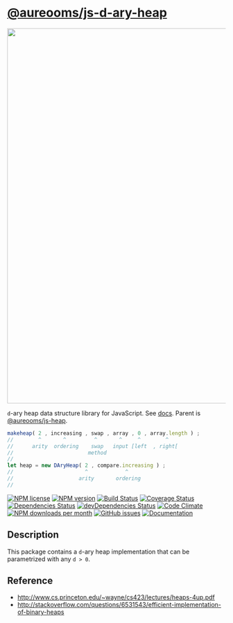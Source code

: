 [@aureooms/js-d-ary-heap](https://aureooms.github.io/js-d-ary-heap)
==

<img src="https://cdn.rawgit.com/aureooms/js-d-ary-heap/master/media/sketch.svg" width="864">

`d`-ary heap data structure library for JavaScript.
See [docs](https://aureooms.github.io/js-d-ary-heap).
Parent is [@aureooms/js-heap](https://github.com/aureooms/js-heap).

```js
makeheap( 2 , increasing , swap , array , 0 , array.length ) ;
//        ^       ^         ^       ^     ^        ^
//      arity  ordering    swap   input [left  , right[
//                        method
//
let heap = new DAryHeap( 2 , compare.increasing ) ;
//                       ^            ^
//                     arity       ordering
//
```

[![NPM license](https://img.shields.io/npm/l/@aureooms/js-d-ary-heap.svg?style=flat)](https://raw.githubusercontent.com/aureooms/js-d-ary-heap/master/LICENSE)
[![NPM version](https://img.shields.io/npm/v/@aureooms/js-d-ary-heap.svg?style=flat)](https://www.npmjs.org/package/@aureooms/js-d-ary-heap)
[![Build Status](https://img.shields.io/travis/aureooms/js-d-ary-heap.svg?style=flat)](https://travis-ci.org/aureooms/js-d-ary-heap)
[![Coverage Status](https://img.shields.io/coveralls/aureooms/js-d-ary-heap.svg?style=flat)](https://coveralls.io/r/aureooms/js-d-ary-heap)
[![Dependencies Status](https://img.shields.io/david/aureooms/js-d-ary-heap.svg?style=flat)](https://david-dm.org/aureooms/js-d-ary-heap#info=dependencies)
[![devDependencies Status](https://img.shields.io/david/dev/aureooms/js-d-ary-heap.svg?style=flat)](https://david-dm.org/aureooms/js-d-ary-heap#info=devDependencies)
[![Code Climate](https://img.shields.io/codeclimate/github/aureooms/js-d-ary-heap.svg?style=flat)](https://codeclimate.com/github/aureooms/js-d-ary-heap)
[![NPM downloads per month](https://img.shields.io/npm/dm/@aureooms/js-d-ary-heap.svg?style=flat)](https://www.npmjs.org/package/@aureooms/js-d-ary-heap)
[![GitHub issues](https://img.shields.io/github/issues/aureooms/js-d-ary-heap.svg?style=flat)](https://github.com/aureooms/js-d-ary-heap/issues)
[![Documentation](https://aureooms.github.io/js-d-ary-heap/badge.svg)](https://aureooms.github.io/js-d-ary-heap/source.html)

## Description
This package contains a `d`-ary heap implementation that can be parametrized
with any `d > 0`.

## Reference

  - http://www.cs.princeton.edu/~wayne/cs423/lectures/heaps-4up.pdf
  - http://stackoverflow.com/questions/6531543/efficient-implementation-of-binary-heaps
